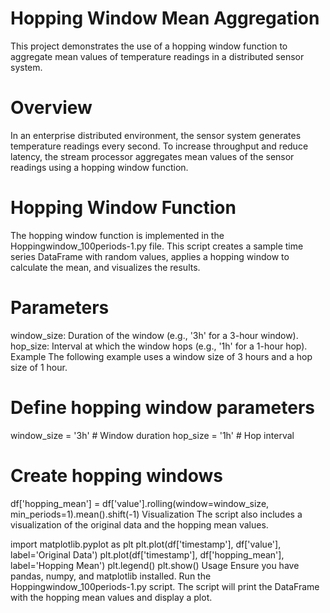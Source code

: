 
# Hopping Window Mean Aggregation
This project demonstrates the use of a hopping window function to aggregate mean values of temperature readings in a distributed sensor system.

# Overview
In an enterprise distributed environment, the sensor system generates temperature readings every second. To increase throughput and reduce latency, the stream processor aggregates mean values of the sensor readings using a hopping window function.

# Hopping Window Function
The hopping window function is implemented in the Hoppingwindow_100periods-1.py file. This script creates a sample time series DataFrame with random values, applies a hopping window to calculate the mean, and visualizes the results.

# Parameters
window_size: Duration of the window (e.g., '3h' for a 3-hour window).
hop_size: Interval at which the window hops (e.g., '1h' for a 1-hour hop).
Example
The following example uses a window size of 3 hours and a hop size of 1 hour.

# Define hopping window parameters
window_size = '3h'  # Window duration
hop_size = '1h'     # Hop interval

# Create hopping windows
df['hopping_mean'] = df['value'].rolling(window=window_size, min_periods=1).mean().shift(-1)
Visualization
The script also includes a visualization of the original data and the hopping mean values.

import matplotlib.pyplot as plt
plt.plot(df['timestamp'], df['value'], label='Original Data')
plt.plot(df['timestamp'], df['hopping_mean'], label='Hopping Mean')
plt.legend()
plt.show()
Usage
Ensure you have pandas, numpy, and matplotlib installed.
Run the Hoppingwindow_100periods-1.py script.
The script will print the DataFrame with the hopping mean values and display a plot.
